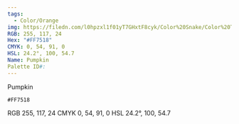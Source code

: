 ```yaml
---
tags:
  - Color/Orange
img: https://filedn.com/l0hpzxl1f01yT7GHxtF8cyk/Color%20Snake/Color%20Thumbnails/%23FF7518%20(1920).png
RGB: 255, 117, 24
Hex: "#FF7518"
CMYK: 0, 54, 91, 0
HSL: 24.2°, 100, 54.7
Name: Pumpkin
Palette ID#:
---
```

Pumpkin
```palette
#FF7518
```
RGB 255, 117, 24
CMYK	0, 54, 91, 0
HSL	24.2°, 100, 54.7